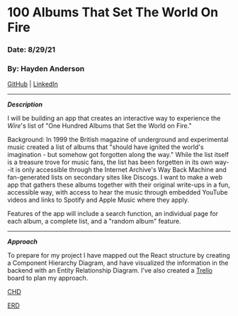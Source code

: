 # 100 Albums That Set The World On Fire

### Date: 8/29/21

### By: Hayden Anderson

[GitHub](https://github.com/hayden707) | [LinkedIn](https://www.linkedin.com/in/hayden-anderson-909/)

---

**_Description_**

I will be building an app that creates an interactive way to experience the _Wire_'s list of "One Hundred Albums that Set the World on Fire."

Background: In 1999 the British magazine of underground and experimental music created a list of albums that "should have ignited the world's imagination - but somehow got forgotten along the way." While the list itself is a treasure trove for music fans, the list has been forgetten in its own way--it is only accessible through the Internet Archive's Way Back Machine and fan-generated lists on secondary sites like Discogs. I want to make a web app that gathers these albums together with their original write-ups in a fun, accessible way, with access to hear the music through embedded YouTube videos and links to Spotify and Apple Music where they apply.

Features of the app will include a search function, an individual page for each album, a complete list, and a "random album" feature.

---

**_Approach_**

To prepare for my project I have mapped out the React structure by creating a Component Hierarchy Diagram, and have visualized the information in the backend with an Entity Relationship Diagram. I've also created a [Trello](https://trello.com/b/K74eYUEB/100-albums) board to plan my approach.

[CHD](https://i.imgur.com/ITSn3Jq.png)

[ERD](https://i.imgur.com/mN9cGsC.png)

